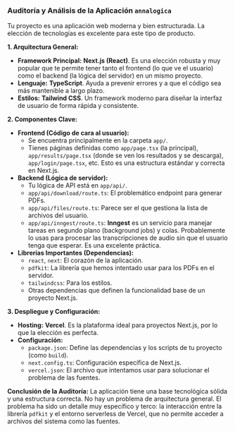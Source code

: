 ### Auditoría y Análisis de la Aplicación `annalogica`

Tu proyecto es una aplicación web moderna y bien estructurada. La elección de tecnologías es excelente para este tipo de producto.

**1. Arquitectura General:**
*   **Framework Principal:** **Next.js (React)**. Es una elección robusta y muy popular que te permite tener tanto el frontend (lo que ve el usuario) como el backend (la lógica del servidor) en un mismo proyecto.
*   **Lenguaje:** **TypeScript**. Ayuda a prevenir errores y a que el código sea más mantenible a largo plazo.
*   **Estilos:** **Tailwind CSS**. Un framework moderno para diseñar la interfaz de usuario de forma rápida y consistente.

**2. Componentes Clave:**
*   **Frontend (Código de cara al usuario):**
    *   Se encuentra principalmente en la carpeta `app/`.
    *   Tienes páginas definidas como `app/page.tsx` (la principal), `app/results/page.tsx` (donde se ven los resultados y se descarga), `app/login/page.tsx`, etc. Esto es una estructura estándar y correcta en Next.js.
*   **Backend (Lógica de servidor):**
    *   Tu lógica de API está en `app/api/`.
    *   `app/api/download/route.ts`: El problemático endpoint para generar PDFs.
    *   `app/api/files/route.ts`: Parece ser el que gestiona la lista de archivos del usuario.
    *   `app/api/inngest/route.ts`: **Inngest** es un servicio para manejar tareas en segundo plano (background jobs) y colas. Probablemente lo usas para procesar las transcripciones de audio sin que el usuario tenga que esperar. Es una excelente práctica.
*   **Librerías Importantes (Dependencias):**
    *   `react`, `next`: El corazón de la aplicación.
    *   `pdfkit`: La librería que hemos intentado usar para los PDFs en el servidor.
    *   `tailwindcss`: Para los estilos.
    *   Otras dependencias que definen la funcionalidad base de un proyecto Next.js.

**3. Despliegue y Configuración:**
*   **Hosting:** **Vercel**. Es la plataforma ideal para proyectos Next.js, por lo que la elección es perfecta.
*   **Configuración:**
    *   `package.json`: Define las dependencias y los scripts de tu proyecto (como `build`).
    *   `next.config.ts`: Configuración específica de Next.js.
    *   `vercel.json`: El archivo que intentamos usar para solucionar el problema de las fuentes.

**Conclusión de la Auditoría:**
La aplicación tiene una base tecnológica sólida y una estructura correcta. No hay un problema de arquitectura general. El problema ha sido un detalle muy específico y terco: la interacción entre la librería `pdfkit` y el entorno serverless de Vercel, que no permite acceder a archivos del sistema como las fuentes.